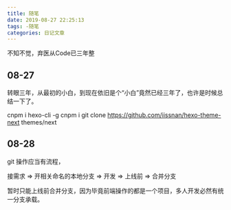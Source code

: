 ```yaml
---
title: 随笔
date: 2019-08-27 22:25:13
tags: -随笔
categories: 日记文章
---
```


不知不觉，弃医从Code已三年整

## 08-27

转眼三年，从最初的小白，到现在依旧是个“小白”竟然已经三年了，也许是时候总结一下了。

cnpm i hexo-cli -g
cnpm i 
git clone https://github.com/iissnan/hexo-theme-next themes/next

## 08-28

git 操作应当有流程，

接需求 => 开相关命名的本地分支 => 开发 => 上线前 => 合并分支

暂时只能上线前合并分支，因为毕竟前端操作的都是一个项目，多人开发必然有统一分支承载。